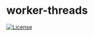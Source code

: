 # worker-threads

[![License](https://img.shields.io/github/license/bauerch/worker-threads)](LICENSE)
